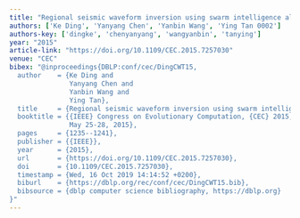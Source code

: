```yaml
---
title: "Regional seismic waveform inversion using swarm intelligence algorithms"
authors: ['Ke Ding', 'Yanyang Chen', 'Yanbin Wang', 'Ying Tan 0002']
authors-key: ['dingke', 'chenyanyang', 'wangyanbin', 'tanying']
year: "2015"
article-link: "https://doi.org/10.1109/CEC.2015.7257030"
venue: "CEC"
bibex: "@inproceedings{DBLP:conf/cec/DingCWT15,
  author    = {Ke Ding and
               Yanyang Chen and
               Yanbin Wang and
               Ying Tan},
  title     = {Regional seismic waveform inversion using swarm intelligence algorithms},
  booktitle = {{IEEE} Congress on Evolutionary Computation, {CEC} 2015, Sendai, Japan,
               May 25-28, 2015},
  pages     = {1235--1241},
  publisher = {{IEEE}},
  year      = {2015},
  url       = {https://doi.org/10.1109/CEC.2015.7257030},
  doi       = {10.1109/CEC.2015.7257030},
  timestamp = {Wed, 16 Oct 2019 14:14:52 +0200},
  biburl    = {https://dblp.org/rec/conf/cec/DingCWT15.bib},
  bibsource = {dblp computer science bibliography, https://dblp.org}
}"
---
```


